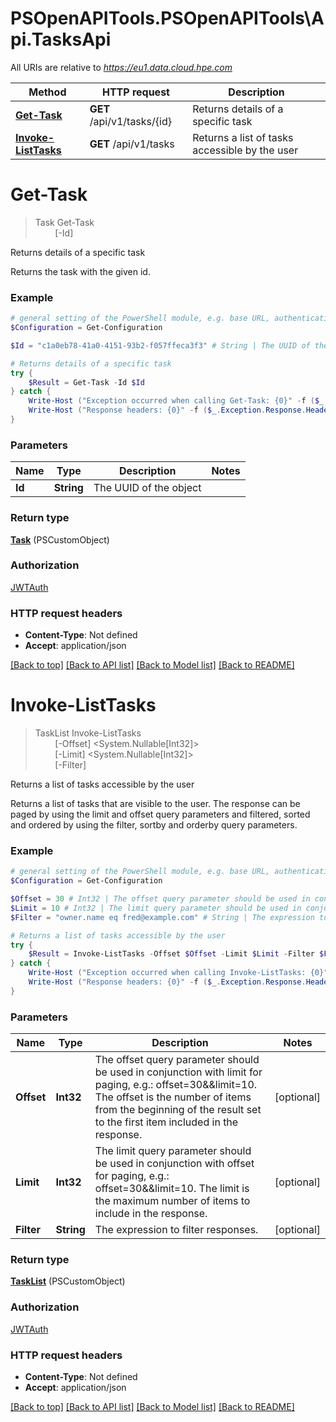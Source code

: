 # PSOpenAPITools.PSOpenAPITools\Api.TasksApi

All URIs are relative to *https://eu1.data.cloud.hpe.com*

Method | HTTP request | Description
------------- | ------------- | -------------
[**Get-Task**](TasksApi.md#Get-Task) | **GET** /api/v1/tasks/{id} | Returns details of a specific task
[**Invoke-ListTasks**](TasksApi.md#Invoke-ListTasks) | **GET** /api/v1/tasks | Returns a list of tasks accessible by the user


<a id="Get-Task"></a>
# **Get-Task**
> Task Get-Task<br>
> &nbsp;&nbsp;&nbsp;&nbsp;&nbsp;&nbsp;&nbsp;&nbsp;[-Id] <String><br>

Returns details of a specific task

Returns the task with the given id.

### Example
```powershell
# general setting of the PowerShell module, e.g. base URL, authentication, etc
$Configuration = Get-Configuration

$Id = "c1a0eb78-41a0-4151-93b2-f057ffeca3f3" # String | The UUID of the object

# Returns details of a specific task
try {
    $Result = Get-Task -Id $Id
} catch {
    Write-Host ("Exception occurred when calling Get-Task: {0}" -f ($_.ErrorDetails | ConvertFrom-Json))
    Write-Host ("Response headers: {0}" -f ($_.Exception.Response.Headers | ConvertTo-Json))
}
```

### Parameters

Name | Type | Description  | Notes
------------- | ------------- | ------------- | -------------
 **Id** | **String**| The UUID of the object | 

### Return type

[**Task**](Task.md) (PSCustomObject)

### Authorization

[JWTAuth](../README.md#JWTAuth)

### HTTP request headers

 - **Content-Type**: Not defined
 - **Accept**: application/json

[[Back to top]](#) [[Back to API list]](../README.md#documentation-for-api-endpoints) [[Back to Model list]](../README.md#documentation-for-models) [[Back to README]](../README.md)

<a id="Invoke-ListTasks"></a>
# **Invoke-ListTasks**
> TaskList Invoke-ListTasks<br>
> &nbsp;&nbsp;&nbsp;&nbsp;&nbsp;&nbsp;&nbsp;&nbsp;[-Offset] <System.Nullable[Int32]><br>
> &nbsp;&nbsp;&nbsp;&nbsp;&nbsp;&nbsp;&nbsp;&nbsp;[-Limit] <System.Nullable[Int32]><br>
> &nbsp;&nbsp;&nbsp;&nbsp;&nbsp;&nbsp;&nbsp;&nbsp;[-Filter] <String><br>

Returns a list of tasks accessible by the user

Returns a list of tasks that are visible to the user. The response can be paged by using the limit and offset query parameters and filtered, sorted and ordered by using the filter, sortby and orderby query parameters. 

### Example
```powershell
# general setting of the PowerShell module, e.g. base URL, authentication, etc
$Configuration = Get-Configuration

$Offset = 30 # Int32 | The offset query parameter should be used in conjunction with limit for paging, e.g.: offset=30&&limit=10. The offset is the number of items from the beginning of the result set to the first item included in the response.  (optional)
$Limit = 10 # Int32 | The limit query parameter should be used in conjunction with offset for paging, e.g.: offset=30&&limit=10. The limit is the maximum number of items to include in the response.  (optional)
$Filter = "owner.name eq fred@example.com" # String | The expression to filter responses. (optional)

# Returns a list of tasks accessible by the user
try {
    $Result = Invoke-ListTasks -Offset $Offset -Limit $Limit -Filter $Filter
} catch {
    Write-Host ("Exception occurred when calling Invoke-ListTasks: {0}" -f ($_.ErrorDetails | ConvertFrom-Json))
    Write-Host ("Response headers: {0}" -f ($_.Exception.Response.Headers | ConvertTo-Json))
}
```

### Parameters

Name | Type | Description  | Notes
------------- | ------------- | ------------- | -------------
 **Offset** | **Int32**| The offset query parameter should be used in conjunction with limit for paging, e.g.: offset&#x3D;30&amp;&amp;limit&#x3D;10. The offset is the number of items from the beginning of the result set to the first item included in the response.  | [optional] 
 **Limit** | **Int32**| The limit query parameter should be used in conjunction with offset for paging, e.g.: offset&#x3D;30&amp;&amp;limit&#x3D;10. The limit is the maximum number of items to include in the response.  | [optional] 
 **Filter** | **String**| The expression to filter responses. | [optional] 

### Return type

[**TaskList**](TaskList.md) (PSCustomObject)

### Authorization

[JWTAuth](../README.md#JWTAuth)

### HTTP request headers

 - **Content-Type**: Not defined
 - **Accept**: application/json

[[Back to top]](#) [[Back to API list]](../README.md#documentation-for-api-endpoints) [[Back to Model list]](../README.md#documentation-for-models) [[Back to README]](../README.md)


